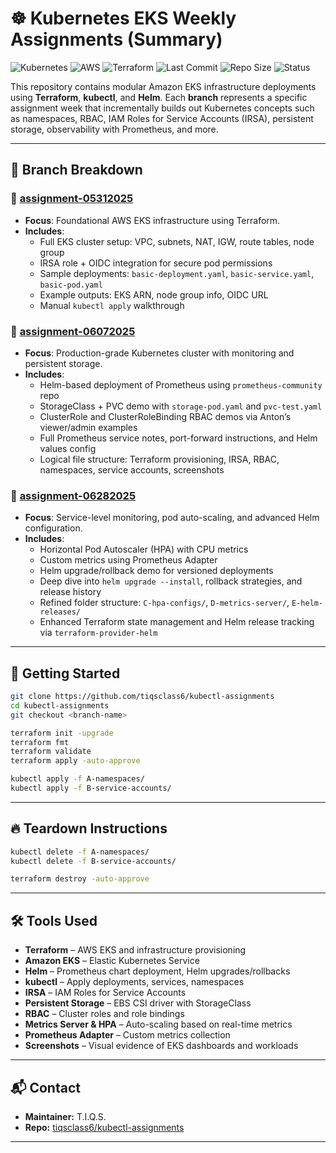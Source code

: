 # ☸️ Kubernetes EKS Weekly Assignments (Summary)

![Kubernetes](https://img.shields.io/badge/Kubernetes-EKS-326CE5?logo=kubernetes&logoColor=white)
![AWS](https://img.shields.io/badge/Cloud-AWS-FF9900?logo=amazon-aws&logoColor=white)
![Terraform](https://img.shields.io/badge/IaC-Terraform-623CE4?logo=terraform&logoColor=white)
![Last Commit](https://img.shields.io/github/last-commit/tiqsclass6/kubectl-assignments)
![Repo Size](https://img.shields.io/github/repo-size/tiqsclass6/kubectl-assignments)
![Status](https://img.shields.io/badge/Status-Complete-blue)

This repository contains modular Amazon EKS infrastructure deployments using **Terraform**, **kubectl**, and **Helm**. Each **branch** represents a specific assignment week that incrementally builds out Kubernetes concepts such as namespaces, RBAC, IAM Roles for Service Accounts (IRSA), persistent storage, observability with Prometheus, and more.

---

## 📌 Branch Breakdown

### 🔹 [assignment-05312025](https://github.com/tiqsclass6/kubectl-assignments/tree/assignment-05312025)

- **Focus**: Foundational AWS EKS infrastructure using Terraform.
- **Includes**:
  - Full EKS cluster setup: VPC, subnets, NAT, IGW, route tables, node group
  - IRSA role + OIDC integration for secure pod permissions
  - Sample deployments: `basic-deployment.yaml`, `basic-service.yaml`, `basic-pod.yaml`
  - Example outputs: EKS ARN, node group info, OIDC URL
  - Manual `kubectl apply` walkthrough

### 🔹 [assignment-06072025](https://github.com/tiqsclass6/kubectl-assignments/tree/assignment-06072025)

- **Focus**: Production-grade Kubernetes cluster with monitoring and persistent storage.
- **Includes**:
  - Helm-based deployment of Prometheus using `prometheus-community` repo
  - StorageClass + PVC demo with `storage-pod.yaml` and `pvc-test.yaml`
  - ClusterRole and ClusterRoleBinding RBAC demos via Anton’s viewer/admin examples
  - Full Prometheus service notes, port-forward instructions, and Helm values config
  - Logical file structure: Terraform provisioning, IRSA, RBAC, namespaces, service accounts, screenshots

### 🔹 [assignment-06282025](https://github.com/tiqsclass6/kubectl-assignments/tree/assignment-06282025)

- **Focus**: Service-level monitoring, pod auto-scaling, and advanced Helm configuration.
- **Includes**:
  - Horizontal Pod Autoscaler (HPA) with CPU metrics
  - Custom metrics using Prometheus Adapter
  - Helm upgrade/rollback demo for versioned deployments
  - Deep dive into `helm upgrade --install`, rollback strategies, and release history
  - Refined folder structure: `C-hpa-configs/`, `D-metrics-server/`, `E-helm-releases/`
  - Enhanced Terraform state management and Helm release tracking via `terraform-provider-helm`

---

## 🚀 Getting Started

```bash
git clone https://github.com/tiqsclass6/kubectl-assignments
cd kubectl-assignments
git checkout <branch-name>

terraform init -upgrade
terraform fmt
terraform validate
terraform apply -auto-approve

kubectl apply -f A-namespaces/
kubectl apply -f B-service-accounts/
```

---

## 🔥 Teardown Instructions

```bash
kubectl delete -f A-namespaces/
kubectl delete -f B-service-accounts/

terraform destroy -auto-approve
```

---

## 🛠️ Tools Used

- **Terraform** – AWS EKS and infrastructure provisioning
- **Amazon EKS** – Elastic Kubernetes Service
- **Helm** – Prometheus chart deployment, Helm upgrades/rollbacks
- **kubectl** – Apply deployments, services, namespaces
- **IRSA** – IAM Roles for Service Accounts
- **Persistent Storage** – EBS CSI driver with StorageClass
- **RBAC** – Cluster roles and role bindings
- **Metrics Server & HPA** – Auto-scaling based on real-time metrics
- **Prometheus Adapter** – Custom metrics collection
- **Screenshots** – Visual evidence of EKS dashboards and workloads

---

## 📬 Contact

- **Maintainer:** T.I.Q.S.
- **Repo:** [tiqsclass6/kubectl-assignments](https://github.com/tiqsclass6/kubectl-assignments)

---
